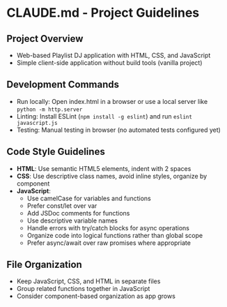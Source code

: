 # CLAUDE.md - Project Guidelines

## Project Overview
- Web-based Playlist DJ application with HTML, CSS, and JavaScript
- Simple client-side application without build tools (vanilla project)

## Development Commands
- Run locally: Open index.html in a browser or use a local server like `python -m http.server`
- Linting: Install ESLint (`npm install -g eslint`) and run `eslint javascript.js`
- Testing: Manual testing in browser (no automated tests configured yet)

## Code Style Guidelines
- **HTML**: Use semantic HTML5 elements, indent with 2 spaces
- **CSS**: Use descriptive class names, avoid inline styles, organize by component
- **JavaScript**:
  - Use camelCase for variables and functions
  - Prefer const/let over var
  - Add JSDoc comments for functions
  - Use descriptive variable names
  - Handle errors with try/catch blocks for async operations
  - Organize code into logical functions rather than global scope
  - Prefer async/await over raw promises where appropriate

## File Organization
- Keep JavaScript, CSS, and HTML in separate files
- Group related functions together in JavaScript
- Consider component-based organization as app grows